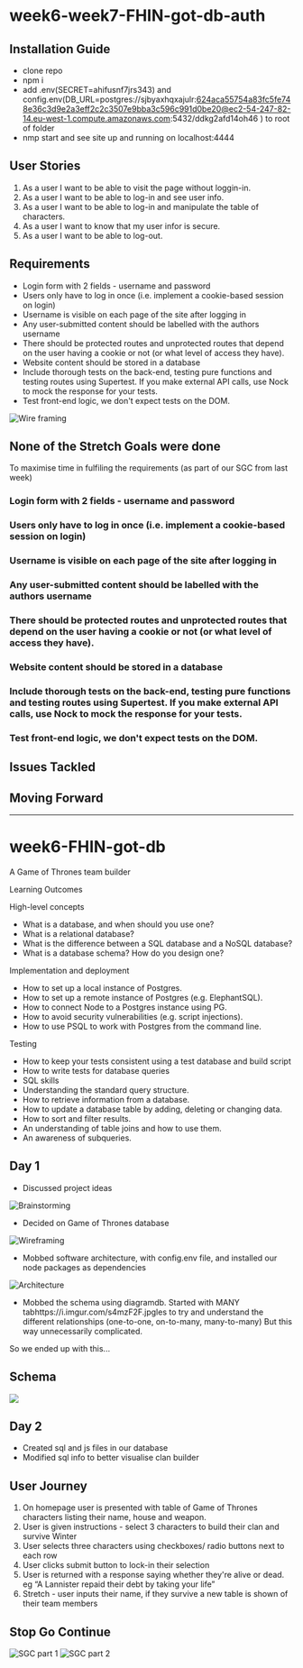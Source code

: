 # week6-week7-FHIN-got-db-auth

## Installation Guide
- clone repo
- npm i
- add .env(SECRET=ahifusnf7jrs343) and config.env(DB_URL=postgres://sjbyaxhqxajulr:624aca55754a83fc5fe748e36c3d9e2a3eff2c2c3507e9bba3c596c991d0be20@ec2-54-247-82-14.eu-west-1.compute.amazonaws.com:5432/ddkg2afd14oh46 ) to root of folder 
- nmp start and see site up and running on localhost:4444


## User Stories
1. As a user I want to be able to visit the page without loggin-in.
2. As a user I want to be able to log-in and see user info.
3. As a user I want to be able to log-in and manipulate the table of characters.
4. As a user I want to know that my user infor is secure.
5. As a user I want to be able to log-out.

## Requirements

- Login form with 2 fields - username and password
- Users only have to log in once (i.e. implement a cookie-based session on login)
- Username is visible on each page of the site after logging in
- Any user-submitted content should be labelled with the authors username
- There should be protected routes and unprotected routes that depend on the user having a cookie or not (or what level of access they have).
- Website content should be stored in a database
- Include thorough tests on the back-end, testing pure functions and testing routes using Supertest. If you make external API calls, use Nock to mock the response for your tests.
- Test front-end logic, we don't expect tests on the DOM.

![Wire framing](https://i.imgur.com/bpEcM2s.jpg)

## None of the Stretch Goals were done

To maximise time in fulfiling the requirements (as part of our SGC from last week)

### Login form with 2 fields - username and password

### Users only have to log in once (i.e. implement a cookie-based session on login)

### Username is visible on each page of the site after logging in

### Any user-submitted content should be labelled with the authors username

### There should be protected routes and unprotected routes that depend on the user having a cookie or not (or what level of access they have).

### Website content should be stored in a database

### Include thorough tests on the back-end, testing pure functions and testing routes using Supertest. If you make external API calls, use Nock to mock the response for your tests.

### Test front-end logic, we don't expect tests on the DOM.

## Issues Tackled

## Moving Forward


---

# week6-FHIN-got-db
A Game of Thrones team builder

Learning Outcomes 

High-level concepts

- What is a database, and when should you use one?
- What is a relational database?
- What is the difference between a SQL database and a NoSQL database?
- What is a database schema? How do you design one?

Implementation and deployment

- How to set up a local instance of Postgres.
- How to set up a remote instance of Postgres (e.g. ElephantSQL).
- How to connect Node to a Postgres instance using PG.
- How to avoid security vulnerabilities (e.g. script injections).
- How to use PSQL to work with Postgres from the command line.

Testing

- How to keep your tests consistent using a test database and build script
- How to write tests for database queries
- SQL skills
- Understanding the standard query structure.
- How to retrieve information from a database.
- How to update a database table by adding, deleting or changing data.
- How to sort and filter results.
- An understanding of table joins and how to use them.
- An awareness of subqueries.


## Day 1

- Discussed project ideas

![Brainstorming](https://i.imgur.com/SXUWI5W.jpg)

- Decided on Game of Thrones database

![Wireframing](https://i.imgur.com/3BSuwHu.jpg)

- Mobbed software architecture, with config.env file, and installed our node packages as dependencies

![Architecture](https://i.imgur.com/s4mzF2F.jpg)

- Mobbed the schema using diagramdb. Started with MANY tabhttps://i.imgur.com/s4mzF2F.jpgles to try and understand the different relationships (one-to-one, on-to-many, many-to-many) But this way unnecessarily complicated. 

So we ended up with this...

## Schema
![](https://i.imgur.com/x5UV9Z6.png)

## Day 2 

- Created sql and js files in our database
- Modified sql info to better visualise clan builder

## User Journey

1. On homepage user is presented with table of Game of Thrones characters listing their name, house and weapon.
2. User is given instructions - select 3 characters to build their clan and survive Winter
3. User selects three characters using checkboxes/ radio buttons next to each row
4. User clicks submit button to lock-in their selection
5. User is returned with a response saying whether they're alive or dead. eg “A Lannister repaid their debt by taking your life”
6. Stretch - user inputs their name, if they survive a new table is shown of their team members

## Stop Go Continue

![SGC part 1](https://i.imgur.com/cmeVYTJ.jpg)
![SGC part 2](https://i.imgur.com/rFPtNgB.jpg)
